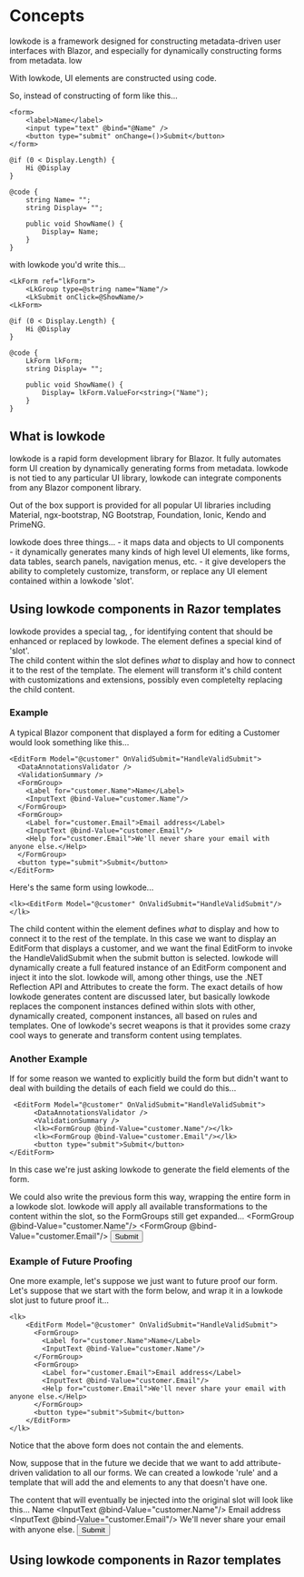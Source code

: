 ﻿# Concepts

lowkode is a framework designed for constructing metadata-driven user interfaces with Blazor, and especially for dynamically constructing forms from metadata.
low

With lowkode, UI elements are constructed using code.

So, instead of constructing of form like this...

    <form>
        <label>Name</label>
        <input type="text" @bind="@Name" />
        <button type="submit" onChange=()>Submit</button>
    </form>

    @if (0 < Display.Length) {
        Hi @Display
	}

    @code {
        string Name= "";
        string Display= "";

        public void ShowName() { 
            Display= Name; 
        }
	}

with lowkode you'd write this...

    <LkForm ref="lkForm">
        <LkGroup type=@string name="Name"/>
        <LkSubmit onClick=@ShowName/>
    <LkForm>

    @if (0 < Display.Length) {
        Hi @Display
	}

    @code {
        LkForm lkForm;
        string Display= "";

        public void ShowName() { 
            Display= lkForm.ValueFor<string>("Name"); 
        }
	}





## What is lowkode

lowkode is a rapid form development library for Blazor.
It fully automates form UI creation by dynamically generating forms from metadata.
lowkode is not tied to any particular UI library, lowkode can integrate components from any Blazor component library.


Out of the box support is provided for all popular UI libraries including Material, ngx-bootstrap, NG Bootstrap, Foundation, Ionic, Kendo and PrimeNG.

lowkode does three things...
	- it maps data and objects to UI components 		
	- it dynamically generates many kinds of high level UI elements, like forms, data tables, search panels, navigation menus, etc.
	- it give developers the ability to completely customize, transform, or replace any UI element contained within a lowkode 'slot'. 

## Using lowkode components in Razor templates
lowkode provides a special tag, <lk>, for identifying content that should be enhanced or replaced by lowkode.
The <lk> element defines a special kind of 'slot'.  
The child content within the slot defines *what* to display and how to connect it to the rest of the template. 
The <lk> element will transform it's child content with customizations and extensions, possibly even completelty 
replacing the child content.

### Example
A typical Blazor component that displayed a form for editing a Customer would look something like this...

    <EditForm Model="@customer" OnValidSubmit="HandleValidSubmit">
      <DataAnnotationsValidator />
      <ValidationSummary />
      <FormGroup>
        <Label for="customer.Name">Name</Label>
        <InputText @bind-Value="customer.Name"/>
      </FormGroup>
      <FormGroup>
        <Label for="customer.Email">Email address</Label>
        <InputText @bind-Value="customer.Email"/>
        <Help for="customer.Email">We'll never share your email with anyone else.</Help>
      </FormGroup>
      <button type="submit">Submit</button>
    </EditForm>

Here's the same form using lowkode...

    <lk><EditForm Model="@customer" OnValidSubmit="HandleValidSubmit"/></lk>

The child content within the <lk> element defines *what* to display and how to connect it to the rest of the template.
In this case we want to display an EditForm that displays a customer, and we want the final EditForm to invoke the HandleValidSubmit when the 
submit button is selected.
lowkode will dynamically create a full featured instance of an EditForm component and inject it into the slot.
lowkode will, among other things, use the .NET Reflection API and Attributes to create the form.
The exact details of how lowkode generates content are discussed later, but basically lowkode replaces the component instances defined 
within <lk> slots with other, dynamically created, component instances, all based on rules and templates.
One of lowkode's secret weapons is that it provides some crazy cool ways to generate and transform content using templates.


### Another Example
If for some reason we wanted to explicitly build the form but didn't want to deal with building the details of each field we could do this...

     <EditForm Model="@customer" OnValidSubmit="HandleValidSubmit">
          <DataAnnotationsValidator />
          <ValidationSummary />
          <lk><FormGroup @bind-Value="customer.Name"/></lk>
          <lk><FormGroup @bind-Value="customer.Email"/></lk>
          <button type="submit">Submit</button>
    </EditForm>

In this case we're just asking lowkode to generate the field elements of the form.


We could also write the previous form this way, wrapping the entire form in a lowkode slot.
lowkode will apply all available transformations to the content within the slot, so the FormGroups still get expanded...
    <lk>
        <EditForm Model="@customer" OnValidSubmit="HandleValidSubmit">
              <DataAnnotationsValidator />
              <ValidationSummary />
              <FormGroup @bind-Value="customer.Name"/>
              <FormGroup @bind-Value="customer.Email"/>
              <button type="submit">Submit</button>
        </EditForm>
    </lk>

### Example of Future Proofing
One more example, let's suppose we just want to future proof our form.
Let's suppose that we start with the form below, and wrap it in a lowkode slot just to future proof it...

    <lk>
        <EditForm Model="@customer" OnValidSubmit="HandleValidSubmit">
          <FormGroup>
            <Label for="customer.Name">Name</Label>
            <InputText @bind-Value="customer.Name"/>
          </FormGroup>
          <FormGroup>
            <Label for="customer.Email">Email address</Label>
            <InputText @bind-Value="customer.Email"/>
            <Help for="customer.Email">We'll never share your email with anyone else.</Help>
          </FormGroup>
          <button type="submit">Submit</button>
        </EditForm>
    </lk>

Notice that the above form does not contain the <DataAnnotationsValidator/> and <ValidationSummary/> elements.

Now, suppose that in the future we decide that we want to add attribute-driven validation to all our forms.
We can created a lowkode 'rule' and a template that will add the  <DataAnnotationsValidator/> and <ValidationSummary/> elements to 
any <EditForm> that doesn't have one.

The content that will eventually be injected into the original slot will look like this...
    <EditForm Model="@customer" OnValidSubmit="HandleValidSubmit">
      <DataAnnotationsValidator />
      <ValidationSummary />
      <FormGroup>
        <Label for="customer.Name">Name</Label>
        <InputText @bind-Value="customer.Name"/>
      </FormGroup>
      <FormGroup>
        <Label for="customer.Email">Email address</Label>
        <InputText @bind-Value="customer.Email"/>
        <Help for="customer.Email">We'll never share your email with anyone else.</Help>
      </FormGroup>
      <button type="submit">Submit</button>
    </EditForm>



## Using lowkode components in Razor templates




